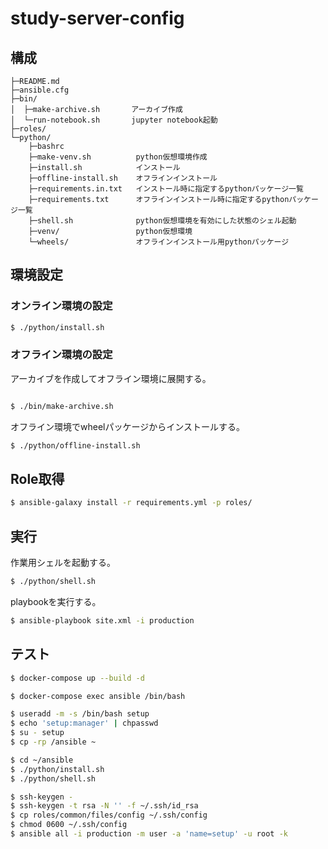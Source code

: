 study-server-config
===================

構成
----

```
├─README.md
├─ansible.cfg
├─bin/
│  ├─make-archive.sh       アーカイブ作成
│  └─run-notebook.sh       jupyter notebook起動
├─roles/
└─python/
    ├─bashrc
    ├─make-venv.sh          python仮想環境作成
    ├─install.sh            インストール
    ├─offline-install.sh    オフラインインストール
    ├─requirements.in.txt   インストール時に指定するpythonパッケージ一覧
    ├─requirements.txt      オフラインインストール時に指定するpythonパッケージ一覧
    ├─shell.sh              python仮想環境を有効にした状態のシェル起動
    ├─venv/                 python仮想環境
    └─wheels/               オフラインインストール用pythonパッケージ
```


環境設定
--------

### オンライン環境の設定

```sh
$ ./python/install.sh
```


### オフライン環境の設定

アーカイブを作成してオフライン環境に展開する。

```sh

$ ./bin/make-archive.sh
```

オフライン環境でwheelパッケージからインストールする。

```sh
$ ./python/offline-install.sh
```


Role取得
--------

```sh
$ ansible-galaxy install -r requirements.yml -p roles/
```


実行
----

作業用シェルを起動する。

```sh
$ ./python/shell.sh
```

playbookを実行する。

```sh
$ ansible-playbook site.xml -i production
```


テスト
------

```sh
$ docker-compose up --build -d
```

```sh
$ docker-compose exec ansible /bin/bash
```

```sh
$ useradd -m -s /bin/bash setup
$ echo 'setup:manager' | chpasswd
$ su - setup
$ cp -rp /ansible ~
```

```sh
$ cd ~/ansible
$ ./python/install.sh
$ ./python/shell.sh
```

```sh
$ ssh-keygen -
$ ssh-keygen -t rsa -N '' -f ~/.ssh/id_rsa
$ cp roles/common/files/config ~/.ssh/config
$ chmod 0600 ~/.ssh/config
$ ansible all -i production -m user -a 'name=setup' -u root -k
```
